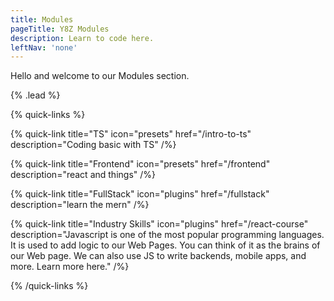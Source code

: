 ```yaml
---
title: Modules
pageTitle: Y8Z Modules
description: Learn to code here.
leftNav: 'none'
---
```


Hello and welcome to our Modules section. 

{% .lead %}

{% quick-links %}


{% quick-link title="TS" icon="presets" href="/intro-to-ts" description="Coding basic with TS" /%}

{% quick-link title="Frontend" icon="presets" href="/frontend" description="react and things" /%}

{% quick-link title="FullStack" icon="plugins" href="/fullstack" description="learn the mern" /%}

{% quick-link title="Industry Skills" icon="plugins" href="/react-course" description="Javascript is one of the most popular programming languages. It is used to add logic to our Web Pages. You can think of it as the brains of our Web page. We can also use JS to write backends, mobile apps, and more. Learn more here." /%}



{% /quick-links %}


